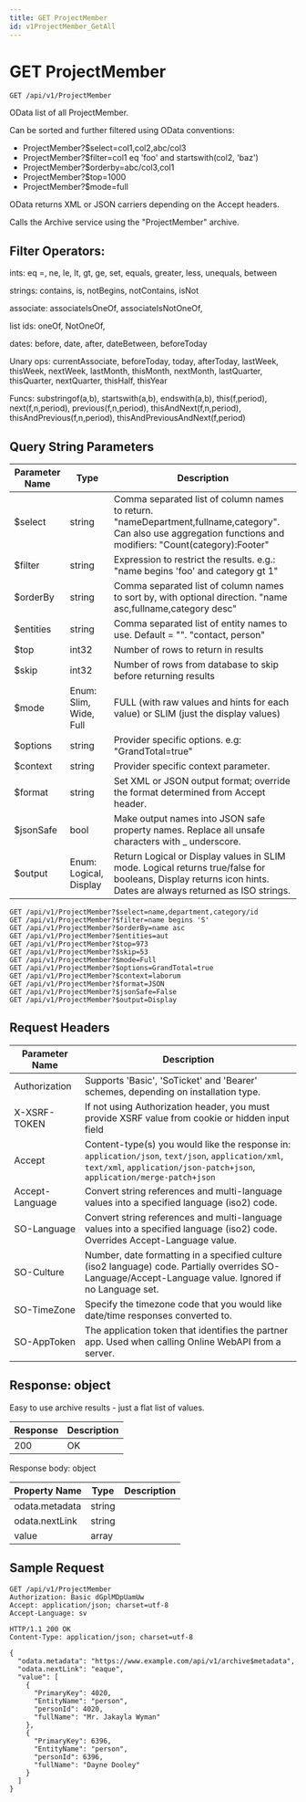 ```yaml
---
title: GET ProjectMember
id: v1ProjectMember_GetAll
---
```


# GET ProjectMember

```http
GET /api/v1/ProjectMember
```

OData list of all ProjectMember.

Can be sorted and further filtered using OData conventions:

* ProjectMember?$select=col1,col2,abc/col3
* ProjectMember?$filter=col1 eq 'foo' and startswith(col2, 'baz')
* ProjectMember?$orderby=abc/col3,col1
* ProjectMember?$top=1000
* ProjectMember?$mode=full


OData returns XML or JSON carriers depending on the Accept headers.


Calls the Archive service using the "ProjectMember" archive.


## Filter Operators: ##

ints: eq =, ne, le, lt, gt, ge, set, equals, greater, less, unequals, between

strings: contains, is, notBegins, notContains, isNot

associate: associateIsOneOf, associateIsNotOneOf,  

list ids: oneOf, NotOneOf, 

dates: before, date, after, dateBetween, beforeToday

Unary ops: currentAssociate, beforeToday, today, afterToday, lastWeek, thisWeek, nextWeek, lastMonth, thisMonth, nextMonth, lastQuarter, thisQuarter, nextQuarter, thisHalf, thisYear

Funcs: substringof(a,b), startswith(a,b), endswith(a,b), this(f,period), next(f,n,period), previous(f,n,period), thisAndNext(f,n,period), thisAndPrevious(f,n,period), thisAndPreviousAndNext(f,period)






## Query String Parameters

| Parameter Name | Type |  Description |
|----------------|------|--------------|
| $select | string |  Comma separated list of column names to return. "nameDepartment,fullname,category". Can also use aggregation functions and modifiers: "Count(category):Footer" |
| $filter | string |  Expression to restrict the results. e.g.: "name begins 'foo' and category gt 1" |
| $orderBy | string |  Comma separated list of column names to sort by, with optional direction. "name asc,fullname,category desc" |
| $entities | string |  Comma separated list of entity names to use. Default = "". "contact, person" |
| $top | int32 |  Number of rows to return in results |
| $skip | int32 |  Number of rows from database to skip before returning results |
| $mode | Enum: Slim, Wide, Full |  FULL (with raw values and hints for each value) or SLIM (just the display values) |
| $options | string |  Provider specific options. e.g: "GrandTotal=true" |
| $context | string |  Provider specific context parameter. |
| $format | string |  Set XML or JSON output format; override the format determined from Accept header. |
| $jsonSafe | bool |  Make output names into JSON safe property names. Replace all unsafe characters with _ underscore. |
| $output | Enum: Logical, Display |  Return Logical or Display values in SLIM mode. Logical returns true/false for booleans, Display returns icon hints. Dates are always returned as ISO strings. |

```http
GET /api/v1/ProjectMember?$select=name,department,category/id
GET /api/v1/ProjectMember?$filter=name begins 'S'
GET /api/v1/ProjectMember?$orderBy=name asc
GET /api/v1/ProjectMember?$entities=aut
GET /api/v1/ProjectMember?$top=973
GET /api/v1/ProjectMember?$skip=53
GET /api/v1/ProjectMember?$mode=Full
GET /api/v1/ProjectMember?$options=GrandTotal=true
GET /api/v1/ProjectMember?$context=laborum
GET /api/v1/ProjectMember?$format=JSON
GET /api/v1/ProjectMember?$jsonSafe=False
GET /api/v1/ProjectMember?$output=Display
```


## Request Headers

| Parameter Name | Description |
|----------------|-------------|
| Authorization  | Supports 'Basic', 'SoTicket' and 'Bearer' schemes, depending on installation type. |
| X-XSRF-TOKEN   | If not using Authorization header, you must provide XSRF value from cookie or hidden input field |
| Accept         | Content-type(s) you would like the response in: `application/json`, `text/json`, `application/xml`, `text/xml`, `application/json-patch+json`, `application/merge-patch+json` |
| Accept-Language | Convert string references and multi-language values into a specified language (iso2) code. |
| SO-Language | Convert string references and multi-language values into a specified language (iso2) code. Overrides Accept-Language value. |
| SO-Culture | Number, date formatting in a specified culture (iso2 language) code. Partially overrides SO-Language/Accept-Language value. Ignored if no Language set. |
| SO-TimeZone | Specify the timezone code that you would like date/time responses converted to. |
| SO-AppToken | The application token that identifies the partner app. Used when calling Online WebAPI from a server. |


## Response: object

Easy to use archive results - just a flat list of values.

| Response | Description |
|----------------|-------------|
| 200 | OK |

Response body: object

| Property Name | Type |  Description |
|----------------|------|--------------|
| odata.metadata | string |  |
| odata.nextLink | string |  |
| value | array |  |

## Sample Request

```http!
GET /api/v1/ProjectMember
Authorization: Basic dGplMDpUamUw
Accept: application/json; charset=utf-8
Accept-Language: sv
```

```http_
HTTP/1.1 200 OK
Content-Type: application/json; charset=utf-8

{
  "odata.metadata": "https://www.example.com/api/v1/archive$metadata",
  "odata.nextLink": "eaque",
  "value": [
    {
      "PrimaryKey": 4020,
      "EntityName": "person",
      "personId": 4020,
      "fullName": "Mr. Jakayla Wyman"
    },
    {
      "PrimaryKey": 6396,
      "EntityName": "person",
      "personId": 6396,
      "fullName": "Dayne Dooley"
    }
  ]
}
```